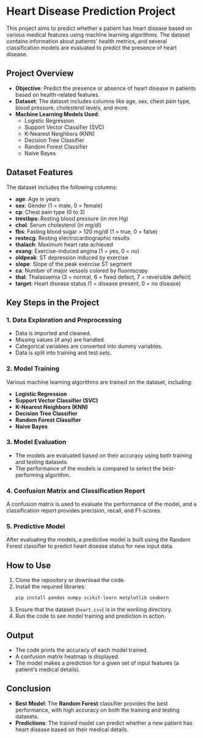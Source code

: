 
# Heart Disease Prediction Project

This project aims to predict whether a patient has heart disease based on various medical features using machine learning algorithms. The dataset contains information about patients' health metrics, and several classification models are evaluated to predict the presence of heart disease.

## Project Overview

- **Objective**: Predict the presence or absence of heart disease in patients based on health-related features.
- **Dataset**: The dataset includes columns like age, sex, chest pain type, blood pressure, cholesterol levels, and more.
- **Machine Learning Models Used**: 
  - Logistic Regression
  - Support Vector Classifier (SVC)
  - K-Nearest Neighbors (KNN)
  - Decision Tree Classifier
  - Random Forest Classifier
  - Naive Bayes
  
## Dataset Features

The dataset includes the following columns:

- **age**: Age in years
- **sex**: Gender (1 = male, 0 = female)
- **cp**: Chest pain type (0 to 3)
- **trestbps**: Resting blood pressure (in mm Hg)
- **chol**: Serum cholesterol (in mg/dl)
- **fbs**: Fasting blood sugar > 120 mg/dl (1 = true, 0 = false)
- **restecg**: Resting electrocardiographic results
- **thalach**: Maximum heart rate achieved
- **exang**: Exercise-induced angina (1 = yes, 0 = no)
- **oldpeak**: ST depression induced by exercise
- **slope**: Slope of the peak exercise ST segment
- **ca**: Number of major vessels colored by fluoroscopy
- **thal**: Thalassemia (3 = normal, 6 = fixed defect, 7 = reversible defect)
- **target**: Heart disease status (1 = disease present, 0 = no disease)

## Key Steps in the Project

### 1. **Data Exploration and Preprocessing**
   - Data is imported and cleaned.
   - Missing values (if any) are handled.
   - Categorical variables are converted into dummy variables.
   - Data is split into training and test sets.

### 2. **Model Training**
   Various machine learning algorithms are trained on the dataset, including:
   - **Logistic Regression**
   - **Support Vector Classifier (SVC)**
   - **K-Nearest Neighbors (KNN)**
   - **Decision Tree Classifier**
   - **Random Forest Classifier**
   - **Naive Bayes**

### 3. **Model Evaluation**
   - The models are evaluated based on their accuracy using both training and testing datasets.
   - The performance of the models is compared to select the best-performing algorithm.

### 4. **Confusion Matrix and Classification Report**
   A confusion matrix is used to evaluate the performance of the model, and a classification report provides precision, recall, and F1-scores.

### 5. **Predictive Model**
   After evaluating the models, a predictive model is built using the Random Forest classifier to predict heart disease status for new input data.

## How to Use

1. Clone the repository or download the code.
2. Install the required libraries:
   ```bash
   pip install pandas numpy scikit-learn matplotlib seaborn
   ```
3. Ensure that the dataset (`heart.csv`) is in the working directory.
4. Run the code to see model training and prediction in action.

## Output

- The code prints the accuracy of each model trained.
- A confusion matrix heatmap is displayed.
- The model makes a prediction for a given set of input features (a patient's medical details).

## Conclusion

- **Best Model**: The **Random Forest** classifier provides the best performance, with high accuracy on both the training and testing datasets.
- **Predictions**: The trained model can predict whether a new patient has heart disease based on their medical details.
